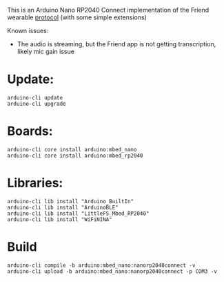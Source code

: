 This is an Arduino Nano RP2040 Connect implementation of the
Friend wearable [protocol](https://docs.basedhardware.com/developer/Protocol/)
(with some simple extensions)

Known issues:

- The audio is streaming, but the Friend app is not getting transcription, likely mic gain issue

# Update:

```
arduino-cli update
arduino-cli upgrade
```

# Boards:

```
arduino-cli core install arduino:mbed_nano
arduino-cli core install arduino:mbed_rp2040
```

# Libraries:

```
arduino-cli lib install "Arduino_BuiltIn"
arduino-cli lib install "ArduinoBLE"
arduino-cli lib install "LittleFS_Mbed_RP2040"
arduino-cli lib install "WiFiNINA"
```

# Build

```
arduino-cli compile -b arduino:mbed_nano:nanorp2040connect -v
arduino-cli upload -b arduino:mbed_nano:nanorp2040connect -p COM3 -v
```